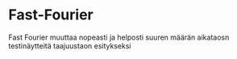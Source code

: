 # Fast-Fourier
Fast Fourier muuttaa nopeasti ja helposti suuren määrän aikataosn testinäytteitä taajuustaon esitykseksi
